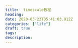 ```yaml
---
title:  timescale教程
heading: 
date: 2020-03-23T05:41:03.912Z
categories: ["life"]
draft: true
tags: 
description: 
---
```


